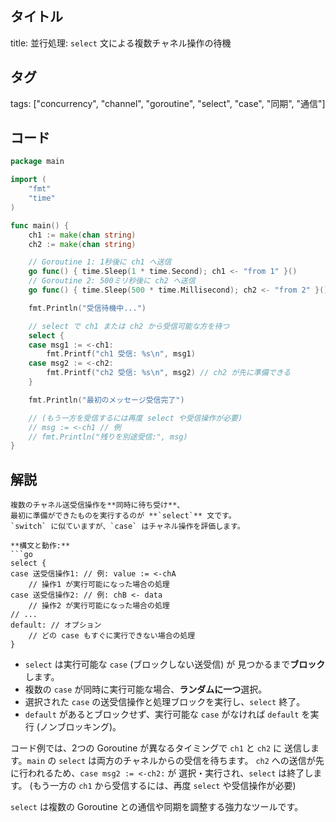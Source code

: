 ## タイトル
title: 並行処理: `select` 文による複数チャネル操作の待機

## タグ
tags: ["concurrency", "channel", "goroutine", "select", "case", "同期", "通信"]

## コード
```go
package main

import (
	"fmt"
	"time"
)

func main() {
	ch1 := make(chan string)
	ch2 := make(chan string)

	// Goroutine 1: 1秒後に ch1 へ送信
	go func() { time.Sleep(1 * time.Second); ch1 <- "from 1" }()
	// Goroutine 2: 500ミリ秒後に ch2 へ送信
	go func() { time.Sleep(500 * time.Millisecond); ch2 <- "from 2" }()

	fmt.Println("受信待機中...")

	// select で ch1 または ch2 から受信可能な方を待つ
	select {
	case msg1 := <-ch1:
		fmt.Printf("ch1 受信: %s\n", msg1)
	case msg2 := <-ch2:
		fmt.Printf("ch2 受信: %s\n", msg2) // ch2 が先に準備できる
	}

	fmt.Println("最初のメッセージ受信完了")

	// (もう一方を受信するには再度 select や受信操作が必要)
	// msg := <-ch1 // 例
	// fmt.Println("残りを別途受信:", msg)
}

```

## 解説
```text
複数のチャネル送受信操作を**同時に待ち受け**、
最初に準備ができたものを実行するのが **`select`** 文です。
`switch` に似ていますが、`case` はチャネル操作を評価します。

**構文と動作:**
```go
select {
case 送受信操作1: // 例: value := <-chA
    // 操作1 が実行可能になった場合の処理
case 送受信操作2: // 例: chB <- data
    // 操作2 が実行可能になった場合の処理
// ...
default: // オプション
    // どの case もすぐに実行できない場合の処理
}
```
*   `select` は実行可能な `case` (ブロックしない送受信) が
    見つかるまで**ブロック**します。
*   複数の `case` が同時に実行可能な場合、**ランダムに一つ**選択。
*   選択された `case` の送受信操作と処理ブロックを実行し、`select` 終了。
*   `default` があるとブロックせず、実行可能な `case` がなければ
    `default` を実行 (ノンブロッキング)。

コード例では、2つの Goroutine が異なるタイミングで `ch1` と `ch2` に
送信します。`main` の `select` は両方のチャネルからの受信を待ちます。
`ch2` への送信が先に行われるため、`case msg2 := <-ch2:` が
選択・実行され、`select` は終了します。
(もう一方の `ch1` から受信するには、再度 `select` や受信操作が必要)

`select` は複数の Goroutine との通信や同期を調整する強力なツールです。